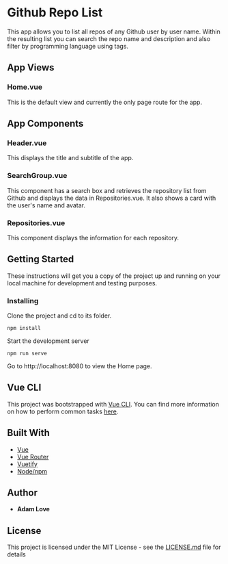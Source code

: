 # Github Repo List

This app allows you to list all repos of any Github user by user name. Within the resulting list you can search the repo name and description and also filter by programming language using tags.

## App Views

### Home.vue

This is the default view and currently the only page route for the app.

## App Components

### Header.vue

This displays the title and subtitle of the app.

### SearchGroup.vue

This component has a search box and retrieves the repository list from Github and displays the data in Repositories.vue. It also shows a card with the user's name and avatar.

### Repositories.vue

This component displays the information for each repository.

## Getting Started

These instructions will get you a copy of the project up and running on your local machine for development and testing purposes.

### Installing

Clone the project and cd to its folder.

```
npm install
```

Start the development server

```
npm run serve
```

Go to http://localhost:8080 to view the Home page.

## Vue CLI

This project was bootstrapped with [Vue CLI](https://github.com/vuejs/vue-cli). You can find more information on how to perform common tasks [here](https://cli.vuejs.org/).

## Built With

- [Vue](https://github.com/vuejs/vue)
- [Vue Router](https://github.com/vuejs/vue-router)
- [Vuetify](https://github.com/vuetifyjs/vuetify)
- [Node/npm](https://github.com/nodejs/node)

## Author

- **Adam Love**

## License

This project is licensed under the MIT License - see the [LICENSE.md](LICENSE.md) file for details
